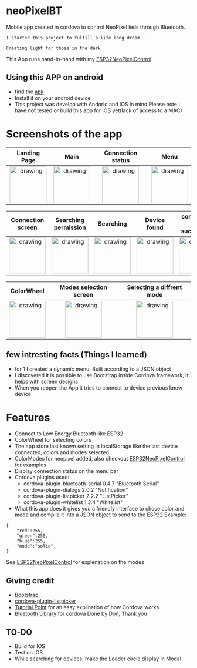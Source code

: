 # neoPixelBT
Mobile app created in cordova to control NeoPixel leds through Bluetooth.

``` I started this project to fulfill a life long dream... ```

``` Creating light for those in the dark ```

This App runs hand-in-hand with my [ESP32NeoPixelControl](https://github.com/sirpauley/ESP32NeoPixelControl)

## Using this APP on android
* find the [apk](/platforms/android/app/build/outputs)
* Install it on your android device
* This project was develop with Andorid and IOS in mind Please note I have not tested or build this app for IOS yet(lack of access to a MAC)

# Screenshots of the app

| Landing Page | Main | Connection status | Menu |
|:-----------:|:-------:|:---------------:|:-----:|
| <img src="readme/1-landing.png" alt="drawing" width="100"/> | <img src="readme/2-main.png" alt="drawing" width="100"/> | <img src="readme/3-mainStatus.png" alt="drawing" width="100"/> | <img src="readme/4-menu.png" alt="drawing" width="100"/> |

| Connection screen | Searching permission | Searching | Device found | connection is successfull | Connected status |
|:-----------------:|:--------------------:|:---------:|:------------:|:------------------------:|:----------------:|
| <img src="readme/5-ConnectionScreen.png" alt="drawing" width="100"/> | <img src="readme/6-ConnectionScreenPermisionWhenSearching.png" alt="drawing" width="100"/> | <img src="readme/loadingDemo.gif" alt="drawing" width="100"/> | <img src="readme/7-DevicesFound.png" alt="drawing" width="100"/> | <img src="readme/8-DeviceConnected.png" alt="drawing" width="100"/> | <img src="readme/9-StatusBarChanged.png" alt="drawing" width="100"/> |

| ColorWheel | Modes selection screen | Selecting a diffrent mode |
|:----------:|:----------------------:|:-------------------------:|
 <img src="readme/10-ColorWheel.png" alt="drawing" width="100"/> | <img src="readme/11-Mode.png" alt="drawing" width="100"/> | <img src="readme/12-ModeMenuOpen.png" alt="drawing" width="100"/> |

## few intresting facts (Things I learned)
* for 1 I created a dynamic menu. Built according to a JSON object
* I discovered it is possible to use Bootstrap inside Cordova framework, It helps with screen designs
* When you reopen the App it tries to connect to device previous know device

# Features
* Connect to Low Energy Bluetooth like ESP32
* ColorWheel for selecting colors
* The app store last known setting in localStorage like the last device connected, colors and modes selected
* ColorModes for neopixel added, also checkout [ESP32NeoPixelControl](https://github.com/sirpauley/ESP32NeoPixelControl) for examples
* Display connection status on the menu bar
* Cordova plugins used:
    * cordova-plugin-bluetooth-serial 0.4.7 "Bluetooth Serial"
    * cordova-plugin-dialogs 2.0.2 "Notification"
    * cordova-plugin-listpicker 2.2.2 "ListPicker"
    * cordova-plugin-whitelist 1.3.4 "Whitelist"
* What this app does it gives you a friendly interface to chose color and mode and compile it into a JSON object to send to the ESP32
Example: 

```
{
    "red":255,
    "green":255,
    "blue":255,
    "mode":"solid",
}
```
See [ESP32NeoPixelControl](https://github.com/sirpauley/ESP32NeoPixelControl) for explenation on the modes

## Giving credit
* [Bootstrap](https://getbootstrap.com/docs/4.0/getting-started/introduction/)
* [cordova-plugin-listpicker](https://github.com/roberthovhannisyan/PhoneGap-Plugin-ListPicker)
* [Tutorial Point](https://www.tutorialspoint.com/cordova/index.htm) for an easy explination of how Cordova works
* [Bluetooth Library](https://github.com/don/BluetoothSerial) for cordova  Done by [Don](https://github.com/don), Thank you 

## TO-DO
* Build for IOS
* Test on IOS
* While searching for devices, make the Loader circle display in Modal
